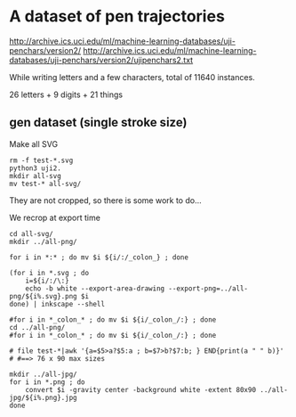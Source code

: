 
# A dataset of pen trajectories

http://archive.ics.uci.edu/ml/machine-learning-databases/uji-penchars/version2/
http://archive.ics.uci.edu/ml/machine-learning-databases/uji-penchars/version2/ujipenchars2.txt

While writing letters and a few characters, total of 11640 instances.

26 letters + 9 digits + 21 things






## gen dataset (single stroke size)

Make all SVG

    rm -f test-*.svg
    python3 uji2.
    mkdir all-svg
    mv test-* all-svg/

They are not cropped, so there is some work to do...

We recrop at export time

    cd all-svg/
    mkdir ../all-png/
    
    for i in *:* ; do mv $i ${i/:/_colon_} ; done
    
    (for i in *.svg ; do
        i=${i/:/\:}
        echo -b white --export-area-drawing --export-png=../all-png/${i%.svg}.png $i
    done) | inkscape --shell

    #for i in *_colon_* ; do mv $i ${i/_colon_/:} ; done
    cd ../all-png/
    #for i in *_colon_* ; do mv $i ${i/_colon_/:} ; done
    
    # file test-*|awk '{a=$5>a?$5:a ; b=$7>b?$7:b; } END{print(a " " b)}'
    # #==> 76 x 90 max sizes

    mkdir ../all-jpg/
    for i in *.png ; do
        convert $i -gravity center -background white -extent 80x90 ../all-jpg/${i%.png}.jpg
    done
    
